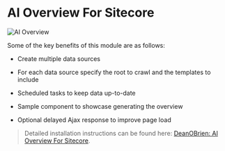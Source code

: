# AI Overview For Sitecore

![AI Overview](https://deanobrien.uk/wp-content/uploads/2025/04/ai-overview.jpg)

Some of the key benefits of this module are as follows: 

 - Create multiple data sources
   
 - For each data source specify the root to crawl and the templates to include
   
 - Scheduled tasks to keep data up-to-date
   
 - Sample component to showcase generating the overview
   
 - Optional delayed Ajax response to improve page load

> Detailed installation instructions can be found here: [DeanOBrien: AI Overview For Sitecore](https://deanobrien.uk/ai-overview-for-sitecore-module/).
